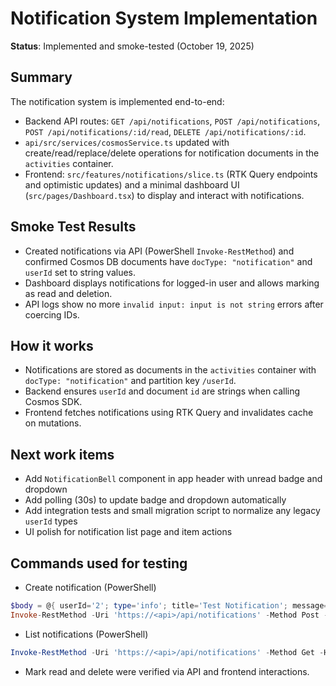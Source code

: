 # Notification System Implementation

**Status**: Implemented and smoke-tested (October 19, 2025)

## Summary
The notification system is implemented end-to-end:
- Backend API routes: `GET /api/notifications`, `POST /api/notifications`, `POST /api/notifications/:id/read`, `DELETE /api/notifications/:id`.
- `api/src/services/cosmosService.ts` updated with create/read/replace/delete operations for notification documents in the `activities` container.
- Frontend: `src/features/notifications/slice.ts` (RTK Query endpoints and optimistic updates) and a minimal dashboard UI (`src/pages/Dashboard.tsx`) to display and interact with notifications.

## Smoke Test Results
- Created notifications via API (PowerShell `Invoke-RestMethod`) and confirmed Cosmos DB documents have `docType: "notification"` and `userId` set to string values.
- Dashboard displays notifications for logged-in user and allows marking as read and deletion.
- API logs show no more `invalid input: input is not string` errors after coercing IDs.

## How it works
- Notifications are stored as documents in the `activities` container with `docType: "notification"` and partition key `/userId`.
- Backend ensures `userId` and document `id` are strings when calling Cosmos SDK.
- Frontend fetches notifications using RTK Query and invalidates cache on mutations.

## Next work items
- Add `NotificationBell` component in app header with unread badge and dropdown
- Add polling (30s) to update badge and dropdown automatically
- Add integration tests and small migration script to normalize any legacy `userId` types
- UI polish for notification list page and item actions

## Commands used for testing
- Create notification (PowerShell)

```powershell
$body = @{ userId='2'; type='info'; title='Test Notification'; message='This is a test.'; read=$false } | ConvertTo-Json -Depth 5
Invoke-RestMethod -Uri 'https://<api>/api/notifications' -Method Post -Headers @{ Authorization='Bearer <TOKEN>' } -ContentType 'application/json' -Body $body
```

- List notifications (PowerShell)

```powershell
Invoke-RestMethod -Uri 'https://<api>/api/notifications' -Method Get -Headers @{ Authorization='Bearer <TOKEN>' }
```

- Mark read and delete were verified via API and frontend interactions.
